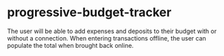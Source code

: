 # progressive-budget-tracker
The user will be able to add expenses and deposits to their budget with or without a connection. When entering transactions offline, the user can populate the total when brought back online.

